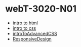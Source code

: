 # webT-3020-N01
<ul>
  <li><a href="https://lcash133.github.io/webT-3020-N01/indexx.html" target="_blank">intro to html</a></li>
  <li><a href="https://lcash133.github.io/webT-3020-N01/introToCss/indexx.html" target="_blank">intro to css</a></li>
  <li><a href="https://lcash133.github.io/webT-3020-N01/introToAdvancedCSS/indexx.html" target="_blank">introToAdvancedCSS</a></li>
  <li><a href="https://lcash133.github.io/webT-3020-N01/ResponsiveDesign/indexx.html" target="_blank">ResponsiveDesign</a></li>
</ul>
